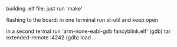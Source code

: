 
building .elf file:
just run 'make'

flashing to the board:
in one terminal run st-util and keep open

in a second termal run 'arm-none-eabi-gdb fancyblink.elf'
(gdb) tar extended-remote :4242
(gdb) load
